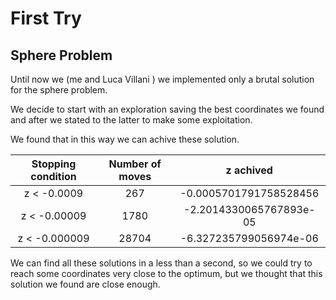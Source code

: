 # First Try 
## Sphere Problem 

Until now we (me and Luca Villani ) we implemented only a brutal solution for the sphere problem. 

We decide to start with an exploration saving the best coordinates we found and after we stated to the latter to make some exploitation. 

We found that in this way we can achive these solution.

Stopping condition  | Number of moves | z achived |
:-------------: | :-------------: | :-------------: |
z < -0.0009   | 267   | -0.0005701791758528456
z < -0.00009  | 1780  | -2.2014330065767893e-05
z < -0.000009 | 28704 | -6.327235799056974e-06

We can find all these solutions in a less than a second, so we could try to reach some coordinates very close to the optimum, but we thought that this solution we found are close enough.
